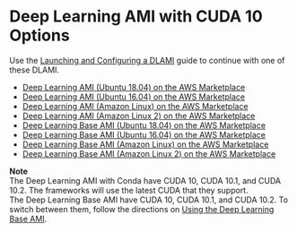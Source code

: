 # Deep Learning AMI with CUDA 10 Options<a name="cuda10"></a>

Use the [Launching and Configuring a DLAMI](launch-config.md) guide to continue with one of these DLAMI\.
+ [Deep Learning AMI \(Ubuntu 18\.04\) on the AWS Marketplace](https://aws.amazon.com/marketplace/pp/B07Y43P7X5)
+ [Deep Learning AMI \(Ubuntu 16\.04\) on the AWS Marketplace](https://aws.amazon.com/marketplace/pp/B077GCH38C)
+ [Deep Learning AMI \(Amazon Linux\) on the AWS Marketplace](https://aws.amazon.com/marketplace/pp/B077GF11NF)
+ [Deep Learning AMI \(Amazon Linux 2\) on the AWS Marketplace](https://aws.amazon.com/marketplace/pp/B07NMRZ36T)
+ [Deep Learning Base AMI \(Ubuntu 18\.04\) on the AWS Marketplace](https://aws.amazon.com/marketplace/pp/B07Y3VDBNS)
+ [Deep Learning Base AMI \(Ubuntu 16\.04\) on the AWS Marketplace](https://aws.amazon.com/marketplace/pp/B077GCZ4GR)
+ [Deep Learning Base AMI \(Amazon Linux\) on the AWS Marketplace](https://aws.amazon.com/marketplace/pp/B077GFM7L7)
+ [Deep Learning Base AMI \(Amazon Linux 2\) on the AWS Marketplace](https://aws.amazon.com/marketplace/pp/B07NMRZ463)

**Note**  
The Deep Learning AMI with Conda have CUDA 10, CUDA 10\.1, and CUDA 10\.2\. The frameworks will use the latest CUDA that they support\.  
The Deep Learning Base AMI have CUDA 10, CUDA 10\.1, and CUDA 10\.2\. To switch between them, follow the directions on [Using the Deep Learning Base AMI](tutorial-base.md)\.